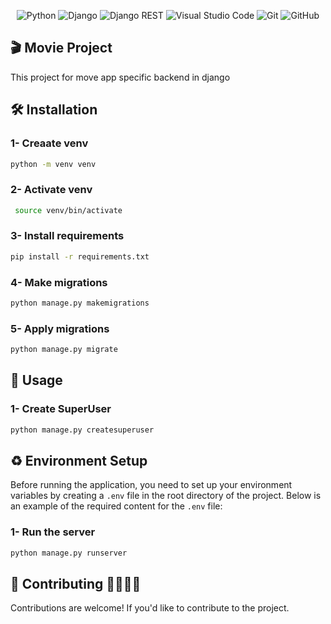 <p align="center">
  <img src="https://img.shields.io/badge/Python-3776AB.svg?style=for-the-badge&logo=Python&logoColor=white" alt="Python">
  <img src="https://img.shields.io/badge/django-%23092E20.svg?style=for-the-badge&logo=django&logoColor=white" alt="Django">
  <img src="https://img.shields.io/badge/DJANGO-REST-ff1709?style=for-the-badge&logo=django&logoColor=white&color=ff1709&labelColor=gray" alt="Django REST">
  <img src="https://img.shields.io/badge/Visual%20Studio%20Code-0078d7.svg?style=for-the-badge&logo=visual-studio-code&logoColor=white" alt="Visual Studio Code">
  <img src="https://img.shields.io/badge/git-%23F05033.svg?style=for-the-badge&logo=git&logoColor=white" alt="Git">
  <img src="https://img.shields.io/badge/github-%23121011.svg?style=for-the-badge&logo=github&logoColor=white" alt="GitHub">
</p>

## 🎬 Movie Project
This project for move app specific backend in django

## 🛠 Installation 

### 1- Creaate venv 

  ```bash
  python -m venv venv
  ```

### 2- Activate venv 

  ```bash
   source venv/bin/activate
  ```
### 3- Install requirements

 ```bash
 pip install -r requirements.txt
 ```

### 4- Make migrations 

 ```bash
 python manage.py makemigrations
 ```

### 5- Apply migrations

 ```bash
 python manage.py migrate
 ```
## 📒 Usage
### 1- Create SuperUser

 ```bash
 python manage.py createsuperuser
 ```
## ♻️ Environment Setup

Before running the application, you need to set up your environment variables by creating a `.env` file in the root directory of the project. Below is an example of the required content for the `.env` file:

### 1- Run the server

 ```bash
 python manage.py runserver
 ```
## 🙏 Contributing 🫱🏼‍🫲🏻
Contributions are welcome! If you'd like to contribute to the project.


